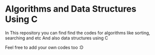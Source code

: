 # Algorithms and Data Structures Using C

In This repository you can find find the codes for algorithms like sorting, searching and etc
And also data structures using C

Feel free to add your own codes too :D

